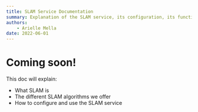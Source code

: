 ```yaml
---
title: SLAM Service Documentation
summary: Explanation of the SLAM service, its configuration, its functionality, and its interfaces.
authors:
    - Arielle Mella
date: 2022-06-01
---
```

# Coming soon!
This doc will explain:
- What SLAM is
- The different SLAM algorithms we offer
- How to configure and use the SLAM service
